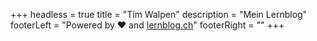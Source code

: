 +++
headless = true
title = "Tim Walpen"
description = "Mein Lernblog"
footerLeft = "Powered by ❤️ and [lernblog.ch](https://www.lernblog.ch)"
footerRight = ""
+++
